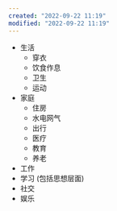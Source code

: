 ```yaml
---
created: "2022-09-22 11:19"
modified: "2022-09-22 11:19"
---
```

- 生活
    - 穿衣
    - 饮食作息
    - 卫生
    - 运动
- 家庭
    - 住房
    - 水电网气
    - 出行
    - 医疗
    - 教育
    - 养老
- 工作
- 学习 (包括思想层面)
- 社交
- 娱乐